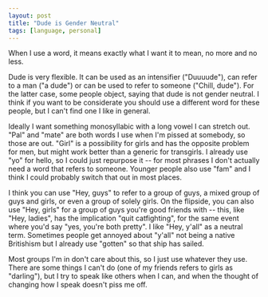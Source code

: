 ```yaml
---
layout: post
title: "Dude is Gender Neutral"
tags: [language, personal]
---
```


When I use a word, it means exactly what I want it to mean, no more and no less.

Dude is very flexible. It can be used as an intensifier ("Duuuude"), can refer to a man ("a dude") or can be used to refer to someone ("Chill, dude"). For the latter case, some people object, saying that dude is not gender neutral. I think if you want to be considerate you should use a different word for these people, but I can't find one I like in general.

Ideally I want something monosyllabic with a long vowel I can stretch out. "Pal" and "mate" are both words I use when I'm pissed at somebody, so those are out. "Girl" is a possibility for girls and has the opposite problem for men, but might work better than a generic for transgirls. I already use "yo" for hello, so I could just repurpose it -- for most phrases I don't actually need a word that refers to someone. Younger people also use "fam" and I think I could probably switch that out in most places.

I think you can use "Hey, guys" to refer to a group of guys, a mixed group of guys and girls, or even a group of solely girls. On the flipside, you can also use "Hey, girls" for a group of guys you're good friends with -- this, like "Hey, ladies", has the implication "quit catfighting", for the same event where you'd say "yes, you're both pretty". I like "Hey, y'all" as a neutral term. Sometimes people get annoyed about "y'all" not being a native Britishism but I already use "gotten" so that ship has sailed.

Most groups I'm in don't care about this, so I just use whatever they use. There are some things I can't do (one of my friends refers to girls as "darling"), but I try to speak like others when I can, and when the thought of changing how I speak doesn't piss me off.

